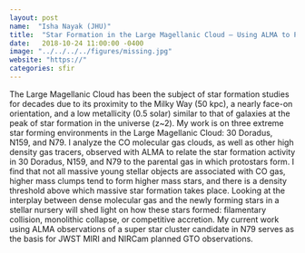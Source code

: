 ```yaml
---
layout: post
name:  "Isha Nayak (JHU)"
title:  "Star Formation in the Large Magellanic Cloud – Using ALMA to Prepare for Future JWST Observations"
date:   2018-10-24 11:00:00 -0400
image: "../../../../figures/missing.jpg"
website: "https://"
categories: sfir
---
```


The Large Magellanic Cloud has been the subject of star formation 
studies for decades due to its proximity to the Milky Way (50 kpc), a 
nearly face-on orientation, and a low metallicity (0.5 solar) similar 
to that of galaxies at the peak of star formation in the universe 
(z~2). My work is on three extreme star forming environments in the 
Large Magellanic Cloud: 30 Doradus, N159, and N79. I analyze the CO 
molecular gas clouds, as well as other high density gas tracers, 
observed with ALMA to relate the star formation activity in 30 Doradus, 
N159, and N79 to the parental gas in which protostars form. I find that 
not all massive young stellar objects are associated with CO gas, 
higher mass clumps tend to form higher mass stars, and there is a 
density threshold above which massive star formation takes place. 
Looking at the interplay between dense molecular gas and the newly 
forming stars in a stellar nursery will shed light on how these stars 
formed: filamentary collision, monolithic collapse, or competitive 
accretion. My current work using ALMA observations of a super star 
cluster candidate in N79 serves as the basis for JWST MIRI and NIRCam 
planned GTO observations.
